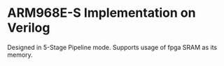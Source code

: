 # ARM968E-S Implementation on Verilog
Designed in 5-Stage Pipeline mode.
Supports usage of  fpga SRAM as its memory.
